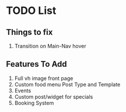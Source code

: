 # TODO List

## Things to fix
1. Transition on Main-Nav hover

## Features To Add
1. Full vh image front page
2. Custom food menu Post Type and Template
3. Events
4. Custom post/widget for specials 
5. Booking System

